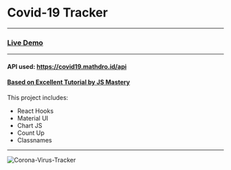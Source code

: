 # Covid-19 Tracker
--- 
### [Live Demo](https://netmagik.github.io/Covid-Tracker/)

--- 

#### API used: https://covid19.mathdro.id/api
#### [Based on Excellent Tutorial by JS Mastery](https://www.youtube.com/watch?v=khJlrj3Y6Ls)

This project includes: 
- React Hooks
- Material UI
- Chart JS
- Count Up
- Classnames
--- 
![Corona-Virus-Tracker](https://user-images.githubusercontent.com/3833560/106532109-8fdaa680-64bd-11eb-8420-48dd67a432f8.png)